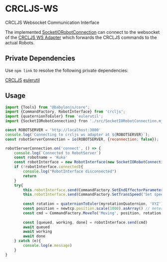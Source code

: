 # CRCLJS-WS
CRCLJS Websocket Communication Interface

The implemented [SocketIORobotConnection](https://github.com/PRIArobotics/CRCLJS-WS/blob/main/src/SocketIORobotConnection.js) can connect to the websocket of the [CRCLJS WS Adapter](https://github.com/PRIARobotics/CRCLJS-WSAdapter) which forwards the CRCLJS commands to the actual Robots.

## Private Dependencies

Use `npm link` to resolve the following private dependencies:

[CRCLJS](https://github.com/PRIARobotics/CRCLJS)
[eulerutil](https://github.com/PRIARobotics/eulerutil)

## Usage

```javascript
import {Tools} from "@babylonjs/core";
import {CommandFactory, RobotInterface} from 'crcljs';
import {quaternionToEuler} from 'eulerutil';
import {SocketIORobotConnection} fron './src/SocketIORobotConnection.mjs'

const ROBOTSERVER = 'http://localhost:3000'
console.log(`Connecting to crcljs ws adapter at ${ROBOTSERVER}`);
const robotServerConnection = io(ROBOTSERVER, {reconnection: false});

robotServerConnection.on('connect', () => {
    console.log(`Connected to RobotServer`)
    const robotname = 'Kuka'
    const robotInterface = new RobotInterface(new SocketIORobotConnection(robotname, robotServerConnection))
    if (!robotInterface.connected){
        console.log("RobotInterface disconnected")
        return
    }
    try{
        this.robotInterface.send(CommandFactory.SetEndEffectorParameters("Using Gripper 0", 0))
        this.robotInterface.send(CommandFactory.SetTransSpeed('Set speed to 10 percent', 0.1)
        
        const rotation = quaternionToEuler(myrotationQuaternion, 'XYZ').asArray().map(Tools.ToDegrees).reverse()
        const position = newtcp.position.scale(1000).asArray() // meter to millimeter
        const cmd = CommandFactory.MoveTo('Moving', position, rotation, false, false)
        
        const [queued, working, done] = robotInterface.send(cmd)
        await queued
        await working
        await done
    } catch (e){
        console.log(e.message)
    }
}
```
